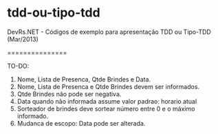 tdd-ou-tipo-tdd
===============

DevRs.NET - Códigos de exemplo para apresentação TDD ou Tipo-TDD (Mar/2013)

===============

TO-DO:

1) Nome, Lista de Presenca, Qtde Brindes e Data.<br>
2) Nome, Lista de Presenca e Qtde Brindes devem ser informados.<br> 
3) Qtde Brindes não pode ser negativa.<br>
4) Data quando não informada assume valor padrao: horario atual<br>
5) Sorteador de brindes deve sortear número entre 0 e o máximo informado.<br>
6) Mudanca de escopo: Data pode ser alterada.<br>
